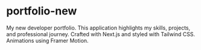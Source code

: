 # portfolio-new
My new developer portfolio. This application highlights my skills, projects, and professional journey. Crafted with Next.js and styled with Tailwind CSS. Animations using Framer Motion.
